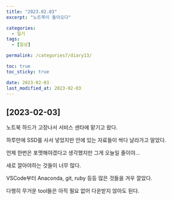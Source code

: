 ```yaml
---
title: "2023.02.03"
excerpt: "노트북이 돌아오다"

categories:
  - 일기
tags:
  - [일상]

permalink: /categories7/diary13/

toc: true
toc_sticky: true

date: 2023-02-03
last_modified_at: 2023-02-03
---
```


## [2023-02-03]

노트북 하드가 고장나서 서비스 센타에 맡기고 왔다. 

하루만에 SSD를 사서 넣었지만 안에 있는 자료들이 싹다 날라가고 말았다. 

언제 한번은 포멧해야겠다고 생각했지만 그게 오늘일 줄이야...

새로 깔아야하는 것들이 너무 많다.

VSCode부터 Anaconda, git, ruby 등등 많은 것들을 겨우 깔았다.

다행히 무거운 tool들은 아직 필요 없어 다운받지 않아도 된다.

